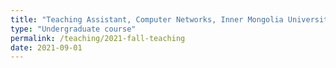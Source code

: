 ```yaml
---
title: "Teaching Assistant, Computer Networks, Inner Mongolia University (Fall 2021)"
type: "Undergraduate course"
permalink: /teaching/2021-fall-teaching
date: 2021-09-01
---
```

